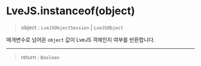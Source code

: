 # LveJS.instanceof(object)

> object : `LveJSObjectSession` | `LveJSObject`

매개변수로 넘어온 `object` 값이 LveJS 객체인지 여부를 반환합니다.

---

> return : `Boolean`